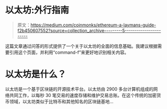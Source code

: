 # 以太坊:外行指南

> 原文：<https://medium.com/coinmonks/ethereum-a-laymans-guide-f2b450607552?source=collection_archive---------5----------------------->

这篇文章通过问答的形式提供了一个关于以太坊的全面的信息基础。我建议根据需要引用这个页面，并利用“command-f”来更好地识别相关内容。

# 以太坊是什么？

以太坊是一个基于区块链的开源技术平台。以太坊由 2900 多台计算机组成的网络共同工作，以每秒 30 笔交易的速度存储和维护交易总账。在这个传统的加密货币领域，以太坊类似于比特币和其他知名的区块链基地…